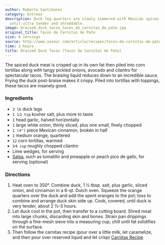 ```yaml
---
author: Roberto Santibanez
category: Entrees
description: Duck leg quarters are slowly simmered with Mexican spices and orange
  until ultra tender and shreddable.
image: braised_duck_tacos_tacos_de_carnitas_de_pato.jpg
original_title: Tacos de Carnitas de Pato
size: 6 servings
source: http://www.saveur.com/article/recipes/tacos-de-carnitas-de-pato-braised-duck-tacos
time: 3 hours
title: Braised Duck Tacos (Tacos de Carnitas de Pato)
---
```


The spiced duck meat is crisped up in its own fat then piled into corn tortillas along with tangy pickled onions, avocado and cilantro for spectacular tacos. The braising liquid reduces down to an incredible sauce. Frying the duck post-braise makes it crispy. Piled into tortillas with toppings, these tacos are insanely good.

### Ingredients

* `3 lb` duck legs
* `1 1⁄2 tsp` kosher salt, plus more to taste
* `1` head garlic, halved horizontally
* `1` large white onion, thinly sliced, plus one small, finely chopped
* `1 (4")` piece Mexican cinnamon, broken in half
* `1` medium orange, quartered
* `12` corn tortillas, warmed
* `3⁄4 cup` roughly chopped cilantro
* Lime wedges, for serving
* [Salsa](http://www.saveur.com/recipes-search?string=salsa), such as tomatillo and pineapple or peach pico de gallo, for serving (optional)

### Directions

1. Heat oven to 350°. Combine duck, 1 1⁄2 tbsp. salt, plus garlic, sliced onion, and cinnamon in a 6-qt. Dutch oven. Squeeze the orange quarters over the duck and add the spent oranges to the pot; toss to combine and arrange duck skin side up. Cook, covered, until duck is very tender, about 2 1⁄2–3 hours. 
2. Let duck cool in the pot, then transfer to a cutting board. Shred meat into large chunks, discarding skin and bones. Strain pan drippings through a fine-mesh sieve into a measuring cup; chill until fat solidifies on the surface.
3. Then follow the carnitas recipe (pour over a little milk, let caramelize, and then pour over reserved liquid and let crisp) [Carnitas Recipe](http://www.muschenetz.com/tablem/index.php/carnitas/)